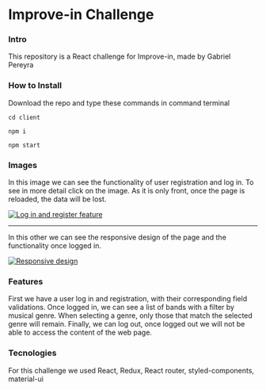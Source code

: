 # Improve-in Challenge

### Intro

This repository is a React challenge for Improve-in, made by Gabriel Pereyra

### How to Install

Download the repo and type these commands in command terminal

`cd client`

`npm i`

`npm start`

### Images

In this image we can see the functionality of user registration and log in. To see in more detail click on the image. As it is only front, once the page is reloaded, the data will be lost.

[![Log in and register feature](https://i.imgur.com/zyfFWqQ.gif "Log in and register feature")](https://i.imgur.com/zyfFWqQ.gif "Log in and register feature")

---

In this other we can see the responsive design of the page and the functionality once logged in.

[![Responsive design](https://i.imgur.com/lYQiDcJ.gif "Responsive design")](https://i.imgur.com/lYQiDcJ.gif "Responsive design and user logged features")

### Features

First we have a user log in and registration, with their corresponding field validations.
Once logged in, we can see a list of bands with a filter by musical genre. When selecting a genre, only those that match the selected genre will remain.
Finally, we can log out, once logged out we will not be able to access the content of the web page.

### Tecnologies

For this challenge we used React, Redux, React router, styled-components, material-ui

